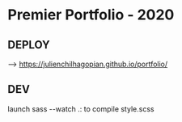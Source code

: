 # Premier Portfolio - 2020

## DEPLOY
--> https://julienchilhagopian.github.io/portfolio/

## DEV 
launch  sass --watch .:    to compile style.scss
